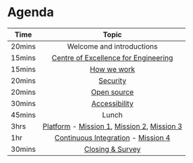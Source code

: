 # Agenda

| Time          | Topic         |  
| ------------- |:-------------:|
| 20mins | Welcome and introductions |
| 15mins | [Centre of Excellence for Engineering](#/team-coe-eanda-team) |
| 15mins | [How we work](#/how-we-work-how-we-work) |
| 20mins | [Security](#/securing-applications-security) | 
| 20mins | [Open source](#/open-sourcing-open-sourcing) | 
| 30mins | [Accessibility](#/accessibility-accessibility) |
| 45mins | Lunch |
| 3hrs | [Platform](#/hod-platform-and-technologies-hod-platform-and-technologies) - [Mission 1](#/hod-platform-and-technologies-mission-1-docker), [Mission 2](#/hod-platform-and-technologies-mission-2-deployment), [Mission 3](#/hod-platform-and-technologies-mission-3-secrets) |
| 1hr | [Continuous Integration](#/continuous-integration-ci) - [Mission 4](#/continuous-integration-mission-4-drone)|
| 30mins | [Closing & Survey](#/thanks) |
